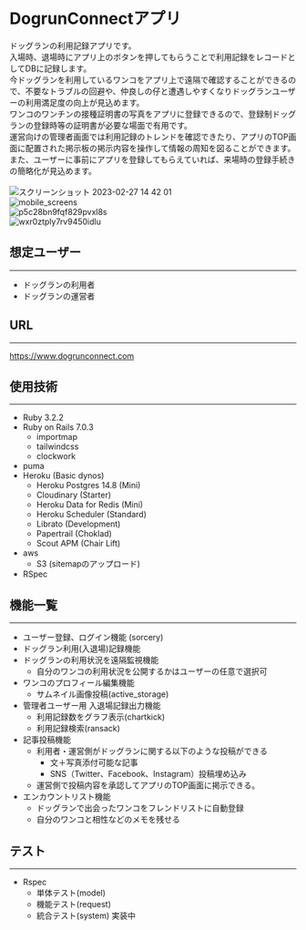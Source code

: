 # DogrunConnectアプリ
ドッグランの利用記録アプリです。<br>
入場時、退場時にアプリ上のボタンを押してもらうことで利用記録をレコードとしてDBに記録します。<br>
今ドッグランを利用しているワンコをアプリ上で遠隔で確認することができるので、不要なトラブルの回避や、仲良しの仔と遭遇しやすくなりドッグランユーザーの利用満足度の向上が見込めます。<br>
ワンコのワンチンの接種証明書の写真をアプリに登録できるので、登録制ドッグランの登録時等の証明書が必要な場面で有用です。<br>
運営向けの管理者画面では利用記録のトレンドを確認できたり、アプリのTOP画面に配置された掲示板の掲示内容を操作して情報の周知を図ることができます。<br>
また、ユーザーに事前にアプリを登録してもらえていれば、来場時の登録手続きの簡略化が見込めます。<br>
<br>
![スクリーンショット 2023-02-27 14 42 01](https://user-images.githubusercontent.com/85489708/221483750-98e70dda-d0b6-4b3b-9ee6-7ff667281d58.JPG)
<br>
![mobile_screens](https://user-images.githubusercontent.com/85489708/221483864-73a14844-921c-4b20-a4dc-8c54872e1681.jpeg)
<br>
![p5c28bn9fqf829pvxl8s](https://user-images.githubusercontent.com/85489708/221483978-414a50d6-ff9a-47e5-811d-a09480c4ab7b.jpg)
<br>
![wxr0ztply7rv9450idlu](https://user-images.githubusercontent.com/85489708/221484023-1cac1d69-4f65-4ac3-84eb-6a398206fd3e.jpg)
<br>

## 想定ユーザー
---
- ドッグランの利用者
- ドッグランの運営者

## URL
---
https://www.dogrunconnect.com

## 使用技術 
--- 
- Ruby 3.2.2
- Ruby on Rails 7.0.3
  - importmap
  - tailwindcss
  - clockwork
- puma
- Heroku (Basic dynos)
  - Heroku Postgres 14.8 (Mini)
  - Cloudinary (Starter)
  - Heroku Data for Redis (Mini)
  - Heroku Scheduler (Standard)
  - Librato (Development)
  - Papertrail (Choklad)
  - Scout APM (Chair Lift)
- aws
  - S3 (sitemapのアップロード)
- RSpec 

## 機能一覧
---
- ユーザー登録、ログイン機能 (sorcery)
- ドッグラン利用(入退場)記録機能
- ドッグランの利用状況を遠隔監視機能
  - 自分のワンコの利用状況を公開するかはユーザーの任意で選択可
- ワンコのプロフィール編集機能
  - サムネイル画像投稿(active_storage)
- 管理者ユーザー用 入退場記録出力機能
  - 利用記録数をグラフ表示(chartkick)
  - 利用記録検索(ransack)
- 記事投稿機能
  - 利用者・運営側がドッグランに関する以下のような投稿ができる
    - 文＋写真添付可能な記事
    - SNS（Twitter、Facebook、Instagram）投稿埋め込み
  - 運営側で投稿内容を承認してアプリのTOP画面に掲示できる。
- エンカウントリスト機能
  - ドッグランで出会ったワンコをフレンドリストに自動登録
  - 自分のワンコと相性などのメモを残せる

## テスト
---
- Rspec
  - 単体テスト(model) 
  - 機能テスト(request) 
  - 統合テスト(system) 実装中
